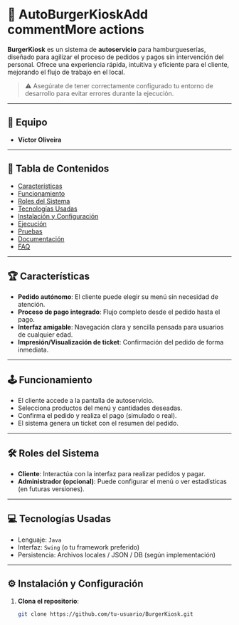 # 🍔 AutoBurgerKioskAdd commentMore actions

**BurgerKiosk** es un sistema de **autoservicio** para hamburgueserías, diseñado para agilizar el proceso de pedidos y pagos sin intervención del personal. Ofrece una experiencia rápida, intuitiva y eficiente para el cliente, mejorando el flujo de trabajo en el local.

> ⚠️ Asegúrate de tener correctamente configurado tu entorno de desarrollo para evitar errores durante la ejecución.

---

## 👥 Equipo

- **Víctor Oliveira**

---

## 📑 Tabla de Contenidos

- [Características](#-características)
- [Funcionamiento](#-funcionamiento)
- [Roles del Sistema](#-roles-del-sistema)
- [Tecnologías Usadas](#-tecnologías-usadas)
- [Instalación y Configuración](#-instalación-y-configuración)
- [Ejecución](#-ejecución)
- [Pruebas](#-pruebas)
- [Documentación](#-documentación)
- [FAQ](#-faq)

---

## 🏆 Características

- **Pedido autónomo**: El cliente puede elegir su menú sin necesidad de atención.
- **Proceso de pago integrado**: Flujo completo desde el pedido hasta el pago.
- **Interfaz amigable**: Navegación clara y sencilla pensada para usuarios de cualquier edad.
- **Impresión/Visualización de ticket**: Confirmación del pedido de forma inmediata.

---

## 🕹️ Funcionamiento

- El cliente accede a la pantalla de autoservicio.
- Selecciona productos del menú y cantidades deseadas.
- Confirma el pedido y realiza el pago (simulado o real).
- El sistema genera un ticket con el resumen del pedido.

---

## 🛠️ Roles del Sistema

- **Cliente**: Interactúa con la interfaz para realizar pedidos y pagar.
- **Administrador (opcional)**: Puede configurar el menú o ver estadísticas (en futuras versiones).

---

## 💻 Tecnologías Usadas

- Lenguaje: `Java`
- Interfaz: `Swing` (o tu framework preferido)
- Persistencia: Archivos locales / JSON / DB (según implementación)

---

## ⚙️ Instalación y Configuración

1. **Clona el repositorio**:
   ```bash
   git clone https://github.com/tu-usuario/BurgerKiosk.git
